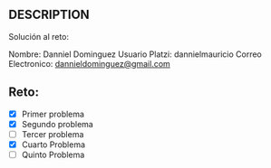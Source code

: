 ## DESCRIPTION

Solución al reto:

Nombre: Danniel Dominguez
Usuario Platzi: dannielmauricio
Correo Electronico: dannieldominguez@gmail.com

## Reto:

- [x] Primer problema
- [x] Segundo problema
- [ ] Tercer problema
- [x] Cuarto Problema
- [ ] Quinto Problema
